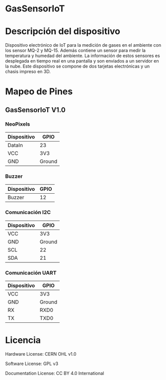 # GasSensorIoT

# Descripción del dispositivo

Dispositivo electrónico de IoT para la medición de gases en el ambiente con los sensor MQ-2 y MQ-15. Además contiene un sensor para medir la temperatura y humedad del ambiente. La información de estos sensores es desplegada en tiempo real en una pantalla y son enviados a un servidor en la nube. Este dispositivo se compone de dos tarjetas electrónicas y un chasis impreso en 3D.

# Mapeo de Pines

## GasSensorIoT V1.0 

### NeoPixels
Dispositivo | GPIO 
--- | --- 
DataIn | 23
VCC | 3V3
GND | Ground

### Buzzer
Dispositivo | GPIO 
--- | --- 
Buzzer | 12

### Comunicación I2C
Dispositivo | GPIO 
--- | --- 
VCC | 3V3
GND | Ground
SCL | 22
SDA | 21

### Comunicación UART
Dispositivo | GPIO 
--- | --- 
VCC | 3V3
GND | Ground
RX | RXD0
TX | TXD0


# Licencia

Hardware License: CERN OHL v1.0

Software License: GPL v3

Documentation License: CC BY 4.0 International
